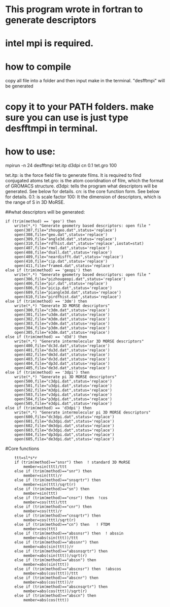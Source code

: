 # This program wrote in fortran to generate descriptors
# intel mpi is required.
# how to compile

copy all file into a folder and then input make in the terminal. "desfftmpi" will be generated

# copy it to your PATH folders. make sure you can use is just type desfftmpi in terminal.

# how to use:

mpirun -n 24 desfftmpi tet.itp d3dpi cn 0.1 tet.gro 100

tet.itp: is the force field file to generate films. It is required to find conjugated atoms
tet.gro: is the atom cooridnation of film, which the format of GROMACS structure.
d3dpi: tells the program what descriptors will be generated. See below for details.
cn: is the core function form. See below for details.
0.1: is scale factor
100: It the dimension of descriptors, which is the range of S in 3D MoRSE.


##what descriptors will be generated:

    if (trim(method) == 'geo') then
        write(*,*) "Generate geometry based descriptors: open file "
        open(307,file="zhougeo.dat",status='replace')
        open(308,file="geo.dat",status='replace')
        open(309,file="angle3d.dat",status='replace')
        open(310,file="rdfhist.dat",status='replace',iostat=stat)
        open(407,file="rmol.dat",status='replace')
        open(408,file="dsall.dat",status='replace')
        open(409,file="neardisfft.dat",status='replace')
        open(410,file="cip.dat",status='replace')
        open(411,file="frame4.dat",status='replace')
    else if (trim(method) == 'geopi') then
        write(*,*) "Generate geometry based descriptors: open file "
        open(306,file="pizhougeopi.dat",status='replace')
        open(406,file="pir.dat",status='replace')
        open(606,file="picip.dat",status='replace')
        open(609,file="piangle3d.dat",status='replace')
        open(610,file="pirdfhist.dat",status='replace')
    else if (trim(method) == '3dm') then
        write(*,*) "Generate 3D MORSE descriptors"
        open(300,file="c3dm.dat",status='replace')
        open(301,file="u3dm.dat",status='replace')
        open(302,file="m3dm.dat",status='replace')
        open(303,file="v3dm.dat",status='replace')
        open(304,file="p3dm.dat",status='replace')
        open(305,file="e3dm.dat",status='replace')
    else if (trim(method) == 'd3d') then
        write(*,*) "Generate intermolecular 3D MORSE descriptors"
        open(400,file="dc3d.dat",status='replace')
        open(401,file="du3d.dat",status='replace')
        open(402,file="dm3d.dat",status='replace')
        open(403,file="dv3d.dat",status='replace')
        open(404,file="dp3d.dat",status='replace')
        open(405,file="de3d.dat",status='replace')
    else if (trim(method) == '3dpi') then
        write(*,*) "Generate pi 3D MORSE descriptors"
        open(500,file="c3dpi.dat",status='replace')
        open(501,file="u3dpi.dat",status='replace')
        open(502,file="m3dpi.dat",status='replace')
        open(503,file="v3dpi.dat",status='replace')
        open(504,file="p3dpi.dat",status='replace')
        open(505,file="e3dpi.dat",status='replace')
    else if (trim(method) == 'd3dpi') then
        write(*,*) "Generate intermolecular pi 3D MORSE descriptors"
        open(600,file="dc3dpi.dat",status='replace')
        open(601,file="du3dpi.dat",status='replace')
        open(602,file="dm3dpi.dat",status='replace')
        open(603,file="dv3dpi.dat",status='replace')
        open(604,file="dp3dpi.dat",status='replace')
        open(605,file="de3dpi.dat",status='replace')
        
        

        
#Core functions

        ttt=sl*s*r
        if (trim(method)=="snsr") then  ! standard 3D MoRSE
            member=sin(ttt)/ttt
        else if (trim(method)=="snr") then
            member=sin(ttt)/r
        else if (trim(method)=="snsqrtr") then
            member=sin(ttt)/sqrt(r)
        else if (trim(method)=="sn") then
            member=sin(ttt)
        else if (trim(method)=="cnsr") then  !cos
            member=cos(ttt)/ttt
        else if (trim(method)=="cnr") then
            member=cos(ttt)/r
        else if (trim(method)=="cnsqrtr") then
            member=cos(ttt)/sqrt(r)
        else if (trim(method)=="cn") then   ! FTDM
            member=cos(ttt)
        else if (trim(method)=="abssnsr") then  ! abssin
            member=abs(sin(ttt))/ttt
        else if (trim(method)=="abssnr") then
            member=abs(sin(ttt))/r
        else if (trim(method)=="abssnsqrtr") then
            member=abs(sin(ttt))/sqrt(r)
        else if (trim(method)=="abssn") then
            member=abs(sin(ttt))
        else if (trim(method)=="abscnsr") then  !abscos
            member=abs(cos(ttt))/ttt
        else if (trim(method)=="abscnr") then
            member=abs(cos(ttt))/r
        else if (trim(method)=="abscnsqrtr") then
            member=abs(cos(ttt))/sqrt(r)
        else if (trim(method)=="abscn") then
            member=abs(cos(ttt))

